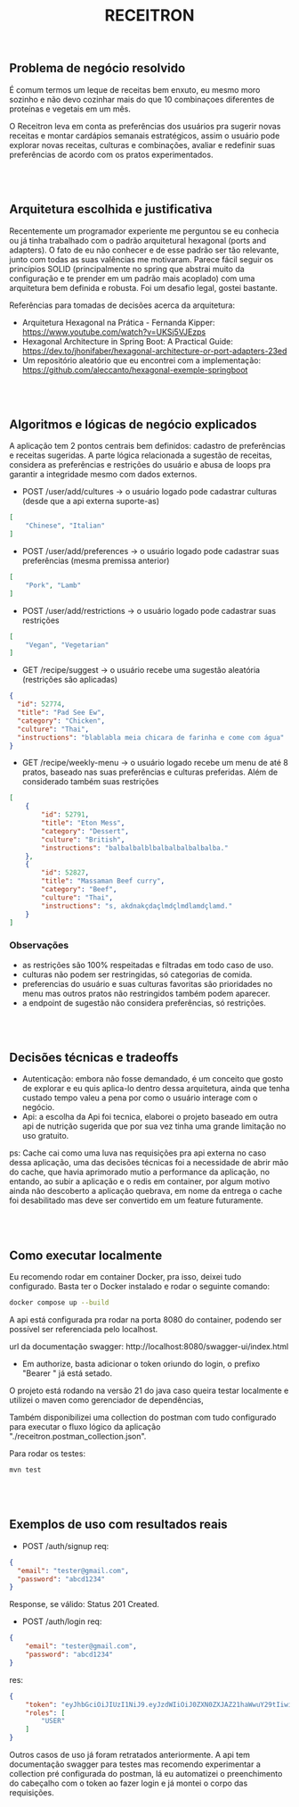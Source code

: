 <h1 align="center">RECEITRON</h1>


<br>

## Problema de negócio resolvido
É comum termos um leque de receitas bem enxuto, 
eu mesmo moro sozinho e não devo cozinhar mais do que 10 combinaçoes diferentes de proteínas e vegetais em um mês.

O Receitron leva em conta as preferências dos usuários pra sugerir
novas receitas e montar cardápios semanais estratégicos, assim o usuário
pode explorar novas receitas, culturas e combinações, avaliar e redefinir
suas preferências de acordo com os pratos experimentados.

<br>
<br>

## Arquitetura escolhida e justificativa
Recentemente um programador experiente me perguntou se eu conhecia ou já tinha trabalhado com o padrão arquitetural hexagonal (ports and adapters). O fato de eu não conhecer e de esse padrão ser tão relevante, junto com todas as suas valências me motivaram. Parece fácil seguir os princípios SOLID (principalmente no spring que abstrai muito da configuração e te prender em um padrão mais acoplado) com uma arquitetura bem definida e robusta. Foi um desafio legal, gostei bastante.

Referências para tomadas de decisões acerca da arquitetura:
- Arquitetura Hexagonal na Prática - Fernanda Kipper: https://www.youtube.com/watch?v=UKSj5VJEzps
- Hexagonal Architecture in Spring Boot: A Practical Guide: https://dev.to/jhonifaber/hexagonal-architecture-or-port-adapters-23ed
- Um repositório aleatório que eu encontrei com a implementação: https://github.com/aleccanto/hexagonal-exemple-springboot

<br>
<br>

## Algoritmos e lógicas de negócio explicados
A aplicação tem 2 pontos centrais bem definidos: cadastro de preferências e receitas sugeridas.
A parte lógica relacionada a sugestão de receitas, considera as preferências e restrições do usuário e abusa de loops pra garantir a integridade mesmo com dados externos.

- POST /user/add/cultures -> o usuário logado pode cadastrar culturas (desde que a api externa suporte-as)
```json
[
    "Chinese", "Italian"
]
```

- POST /user/add/preferences -> o usuário logado pode cadastrar suas preferências (mesma premissa anterior)
```json
[
    "Pork", "Lamb"
]
```
- POST /user/add/restrictions -> o usuário logado pode cadastrar suas restrições
```json
[ 
    "Vegan", "Vegetarian"
]
```
- GET /recipe/suggest -> o usuário recebe uma sugestão aleatória (restrições são aplicadas)
```json
{        
  "id": 52774,
  "title": "Pad See Ew",
  "category": "Chicken",
  "culture": "Thai",
  "instructions": "blablabla meia chicara de farinha e come com água"
}
```

- GET /recipe/weekly-menu -> o usuário logado recebe um menu de até 8 pratos, baseado nas suas preferências e culturas preferidas. Além de considerado também suas restrições
```json
[
    {
        "id": 52791,
        "title": "Eton Mess",
        "category": "Dessert",
        "culture": "British",
        "instructions": "balbalbalblbalbalbalbalbalba."
    },
    {
        "id": 52827,
        "title": "Massaman Beef curry",
        "category": "Beef",
        "culture": "Thai",
        "instructions": "s, akdnakçdaçlmdçlmdlamdçlamd."
    }
]
```

### Observações
- as restrições são 100% respeitadas e filtradas em todo caso de uso.
- culturas não podem ser restringidas, só categorias de comida.
- preferencias do usuário e suas culturas favoritas são prioridades no menu mas outros pratos não restringidos também podem aparecer.
- a endpoint de sugestão não considera preferências, só restrições.

<br>
<br>

## Decisões técnicas e tradeoffs

- Autenticação: embora não fosse demandado, é um conceito que gosto de explorar e eu quis aplica-lo dentro dessa arquitetura, ainda que tenha custado tempo valeu a pena por como o usuário interage com o negócio.
- Api: a escolha da Api foi tecnica, elaborei o projeto baseado em outra api de nutrição sugerida que por sua vez tinha uma grande limitação no uso gratuito.

ps: Cache cai como uma luva nas requisições pra api externa no caso dessa aplicação, uma das decisões técnicas foi a necessidade de abrir mão do cache, que havia aprimorado mutio a performance da aplicação, no entando, ao subir a aplicação e o redis em container, por algum motivo ainda não descoberto a aplicação quebrava, em nome da entrega o cache foi desabilitado mas deve ser convertido em um feature futuramente.

<br>
<br>

## Como executar localmente

Eu recomendo rodar em container Docker, pra isso, deixei tudo configurado. Basta ter o Docker instalado e rodar o seguinte comando:

```bash
docker compose up --build
```
A api está configurada pra rodar na porta 8080 do container, podendo ser possível ser referenciada pelo localhost.

url da documentação swagger: http://localhost:8080/swagger-ui/index.html
- Em authorize, basta adicionar o token oriundo do login, o prefixo "Bearer " já está setado.

O projeto está rodando na versão 21 do java caso queira testar localmente e utilizei o maven como gerenciador de dependências,

Também disponibilizei uma collection do postman com tudo configurado para executar o fluxo lógico da aplicação "./receitron.postman_collection.json".

Para rodar os testes:
```bash
mvn test
```

<br>
<br>

## Exemplos de uso com resultados reais

- POST /auth/signup
req:
```json
{
  "email": "tester@gmail.com",
  "password": "abcd1234"
}
```
Response, se válido: Status 201 Created.

- POST /auth/login
req:
```json
{
    "email": "tester@gmail.com",
    "password": "abcd1234"
}
```
res:
```json
{
    "token": "eyJhbGciOiJIUzI1NiJ9.eyJzdWIiOiJ0ZXN0ZXJAZ21haWwuY29tIiwicm9sZXMiOlsiVVNFUiJdLCJleHAiOjE3NTczNTM0NTksImlhdCI6MTc1NzM0OTg1OX0.4nw6pxMjqUBrsrTCP2zlgK1PSpB02nCsSV49h84UW6w",
    "roles": [
        "USER"
    ]
}
```

Outros casos de uso já foram retratados anteriormente. A api tem documentação swagger para testes mas recomendo experimentar a collection pré configurada do postman, lá eu automatizei o preenchimento do cabeçalho com o token ao fazer login e já montei o corpo das requisições.